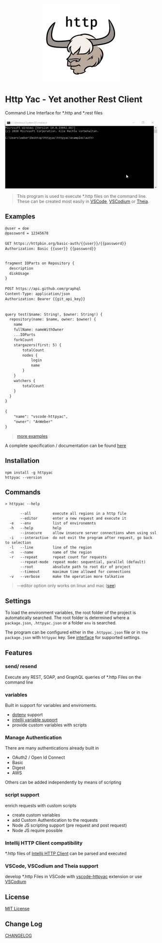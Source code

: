 <p align="center">
<img src="https://raw.githubusercontent.com/AnWeber/httpyac/main/icon.png" alt="HttpYac Logo" />
</p>

# Http Yac - Yet another Rest Client

Command Line Interface for *.http and *.rest files

![example](https://raw.githubusercontent.com/AnWeber/httpyac/main/assets/cli.gif)

> This program is used to execute *.http files on the command line. These can be created most easily in [VSCode](https://marketplace.visualstudio.com/items?itemName=anweber.vscode-httpyac), [VSCodium](https://open-vsx.org/extension/anweber/vscode-httpyac) or [Theia](https://open-vsx.org/extension/anweber/vscode-httpyac).


## Examples

```html
@user = doe
@password = 12345678

GET https://httpbin.org/basic-auth/{{user}}/{{password}}
Authorization: Basic {{user}} {{password}}

```

```html

fragment IOParts on Repository {
  description
  diskUsage
}

POST https://api.github.com/graphql
Content-Type: application/json
Authorization: Bearer {{git_api_key}}


query test($name: String!, $owner: String!) {
  repository(name: $name, owner: $owner) {
    name
    fullName: nameWithOwner
    ...IOParts
    forkCount
    stargazers(first: 5) {
        totalCount
        nodes {
            login
            name
        }
    }
    watchers {
        totalCount
    }
  }
}

{
    "name": "vscode-httpyac",
    "owner": "AnWeber"
}
```

> [more examples](https://github.com/AnWeber/httpyac/tree/main/examples)

A complete specification / documentation can be found [here](https://github.com/AnWeber/httpyac/tree/main/examples/README.md)


## Installation

```
npm install -g httpyac
httpyac --version
```

## Commands

```shell
> httpyac --help

       --all          execute all regions in a http file
       --editor       enter a new request and execute it
  -e   --env          list of environemnts
  -h   --help         help
       --insecure     allow insecure server connections when using ssl
  -i   --interactive  do not exit the program after request, go back to selection
  -l   --line         line of the region
  -n   --name         name of the region
  -r   --repeat       repeat count for requests
       --repeat-mode  repeat mode: sequential, parallel (default)
       --root         absolute path to root dir of project
       --timeout      maximum time allowed for connections
  -v   --verbose      make the operation more talkative

```

> --editor option only works on linux and mac ([see](https://github.com/nodejs/node/issues/21771))

## Settings

To load the environment variables, the root folder of the project is automatically searched. The root folder is determined where a `package.json`, `.httpyac.json` or a folder `env` is searched.

The program can be configured either in the `.httpyac.json` file or in `the package.json` with `httpyac` key. See [interface](https://github.com/AnWeber/httpyac/blob/main/src/models/environmentConfig.ts) for supported settings.


## Features

### send/ resend

Execute any REST, SOAP, and GraphQL queries of *.http Files on the command line

### variables

Built in support for variables and enviroments.
  * [dotenv](https://www.npmjs.com/package/dotenv) support
  * [intellij variable support](https://www.jetbrains.com/help/idea/exploring-http-syntax.html#environment-variables)
  * provide custom variables with scripts

### Manage Authentication

There are many authentications already built in
* OAuth2 / Open Id Connect
* Basic
* Digest
* AWS

Others can be added independently by means of scripting

### script support

enrich requests with custom scripts
  * create custom variables
  * add Custom Authentication to the requests
  * Node JS scripting support (pre request and post request)
  * Node JS require possible

### Intellij HTTP Client compatibility

*.http files of [Intellij HTTP Client](https://www.jetbrains.com/help/idea/http-client-in-product-code-editor.html) can be parsed and executed


### VSCode, VSCodium and Theia support

develop *.http Files in VSCode with [vscode-httpyac](https://marketplace.visualstudio.com/items?itemName=anweber.vscode-httpyac) extension or use [VSCodium](https://open-vsx.org/extension/anweber/vscode-httpyac)


## License
[MIT License](LICENSE)

## Change Log
[CHANGELOG](CHANGELOG.md)

